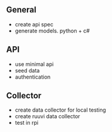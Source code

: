 ## General

-   create api spec
-   generate models. python + c#

## API

-   use minimal api
-   seed data
-   authentication

## Collector

-   create data collector for local testing
-   create ruuvi data collector
-   test in rpi
